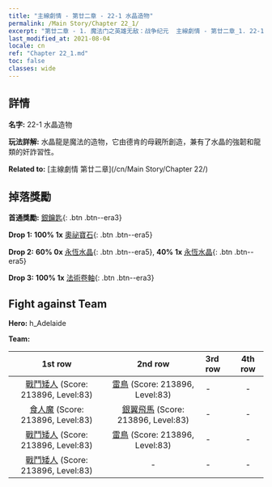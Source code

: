 ```yaml
---
title: "主線劇情 - 第廿二章 - 22-1 水晶造物"
permalink: /Main Story/Chapter 22_1/
excerpt: "第廿二章 - 1. 魔法门之英雄无敌：战争纪元  主線劇情 - 第廿二章_1. 22-1 水晶造物"
last_modified_at: 2021-08-04
locale: cn
ref: "Chapter 22_1.md"
toc: false
classes: wide
---
```


## 詳情

 **名字:** 22-1 水晶造物

 **玩法詳解:** 水晶龍是魔法的造物，它由德肯的母親所創造，兼有了水晶的強韌和龍類的奸詐習性。

 **Related to:** [主線劇情 第廿二章](/cn/Main Story/Chapter 22/)

## 掉落獎勵

 **首通獎勵:** [銀鑰匙](/cn/Items/con_693/){: .btn .btn--era3}

 **Drop 1:** **100% 1x** [奧祕寶石](/cn/Items/mat_79/){: .btn .btn--era5}

 **Drop 2:** **60% 0x** [永恆水晶](/cn/Items/mat_73/){: .btn .btn--era5}, **40% 1x** [永恆水晶](/cn/Items/mat_73/){: .btn .btn--era5}

 **Drop 3:** **100% 1x** [法術卷軸](/cn/Items/con_694/){: .btn .btn--era3}


## Fight against Team
 **Hero:** h_Adelaide

 **Team:**


  | 1st row | 2nd row | 3rd row | 4th row |
  |:----:|:----:|:----|:----:|
  | [戰鬥矮人](/cn/units/Dwarf/) (Score: 213896, Level:83)  | [雷鳥](/cn/units/Roc/) (Score: 213896, Level:83)  | - | - |
  | [食人魔](/cn/units/Ogre/) (Score: 213896, Level:83)  | [銀翼飛馬](/cn/units/Pegasus/) (Score: 213896, Level:83)  | - | - |
  | [戰鬥矮人](/cn/units/Dwarf/) (Score: 213896, Level:83)  | [雷鳥](/cn/units/Roc/) (Score: 213896, Level:83)  | - | - |
  | [戰鬥矮人](/cn/units/Dwarf/) (Score: 213896, Level:83)  | - | - | - |


